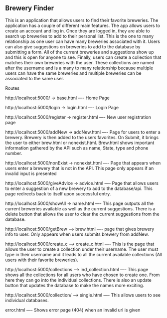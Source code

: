 ## Brewery Finder

This is an application that allows users to find their favorite breweries. The application has a couple of different main features. The app allows users to create an account and log in. Once they are logged in, they are able to search up breweries to add to their personal list. This is the one to many relationship as one user can have many breweries associated with it. Users can also give suggestions on breweries to add to the database by submitting a form. All of the current breweries and suggestions show up and this is open for anyone to see. Finally, users can create a collection that matches their own breweries with the user. These collections are named after the username and is a many to many relationship because multiple users can have the same breweries and multiple breweries can be associated to the same user. 

Routes

http://localhost:5000/ -> base.html —- Home Page

http://localhost:5000/login -> login.html —- Login Page

http://localhost:5000/register -> register.html —- New user registration page

http://localhost:5000/addNew -> addNew.html —- Page for users to enter a brewery. Brewery is then added to the users favorites. On Submit, it brings the user to either brew.html or nonexist.html. Brew.html shows important information gathered by the API such as name, State, type and phone number. 

http://localhost:5000/nonExist -> nonexist.html —- Page that appears when users enter a brewery that is not in the API. This page only appears if an invalid input is presented

http://localhost:5000/giveAdvice -> advice.html —- Page that allows users to enter a suggestion of a new brewery to add to the database/api. This page redirects back to itself upon successful entry. 

http://localhost:5000/showAll -> name.html —- This page outputs all the current breweries available as well as the current suggestions. There is a delete button that allows the user to clear the current suggestions from the database. 

http://localhost:5000/getBrew —> brew.html —- page that gives brewery info to user. Only appears when users submits brewery from addNew. 

http://localhost:5000/create_c —> create_c.html —- This is the page that allows the user to create a collection under their username. The user must type in their username and it leads to all the current available collections (All users with their favorite breweries). 

http://localhost:5000/collections —> ind_collection.html —- This page shows all the collections for all users who have chosen to create one. From here they can go into the individual collections. There is also an update button that updates the database to make the names more exciting.

http://localhost:5000/collection/<id> —> single.html —- This allows users to see individual databases.

error.html —- Shows error page (404) when an invalid url is given
